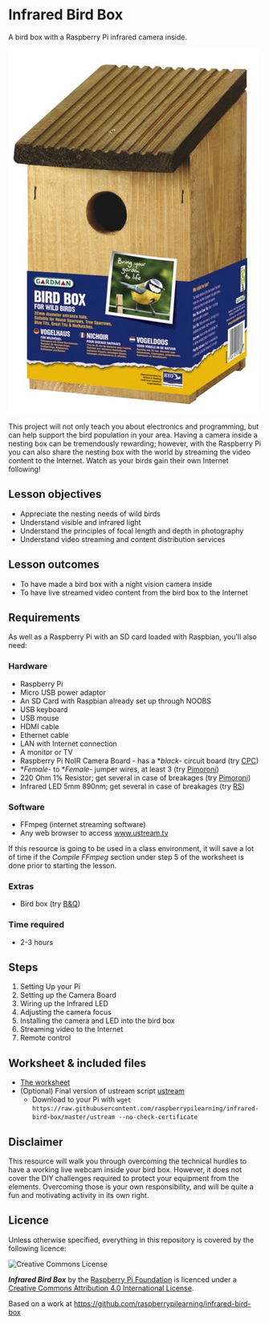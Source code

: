 # Infrared Bird Box

A bird box with a Raspberry Pi infrared camera inside.

[![](images/cover.jpg)](http://www.gardman.co.uk/wild-bird-care)

This project will not only teach you about electronics and programming, but can help support the bird population in your area. Having a camera inside a nesting box can be tremendously rewarding; however, with the Raspberry Pi you can also share the nesting box with the world by streaming the video content to the Internet. Watch as your birds gain their own Internet following!

## Lesson objectives

- Appreciate the nesting needs of wild birds
- Understand visible and infrared light
- Understand the principles of focal length and depth in photography
- Understand video streaming and content distribution services

## Lesson outcomes

- To have made a bird box with a night vision camera inside
- To have live streamed video content from the bird box to the Internet

## Requirements

As well as a Raspberry Pi with an SD card loaded with Raspbian, you'll also need:

### Hardware

- Raspberry Pi
- Micro USB power adaptor
- An SD Card with Raspbian already set up through NOOBS
- USB keyboard
- USB mouse
- HDMI cable
- Ethernet cable
- LAN with Internet connection
- A monitor or TV
- Raspberry Pi NoIR Camera Board - has a **black*- circuit board (try [CPC](http://cpc.farnell.com/jsp/search/productdetail.jsp?sku=SC13223))
- **Female*- to **Female*- jumper wires, at least 3 (try [Pimoroni](http://shop.pimoroni.com/collections/components))
- 220 Ohm 1% Resistor; get several in case of breakages (try [Pimoroni](http://shop.pimoroni.com/collections/components))
- Infrared LED 5mm 890nm; get several in case of breakages (try [RS](http://uk.rs-online.com/web/p/ir-leds/6997663/))

### Software

- FFmpeg (internet streaming software)
- Any web browser to access www.ustream.tv

If this resource is going to be used in a class environment, it will save a lot of time if the *Compile FFmpeg* section under step 5 of the worksheet is done prior to starting the lesson.

### Extras

- Bird box (try [B&Q](http://www.diy.com/nav/garden/pet-bird-care/bird-care/nesting_boxes/Gardman-Wild-Bird-Nest-Box-9374965))

### Time required

- 2-3 hours

## Steps

1. Setting Up your Pi
1. Setting up the Camera Board
1. Wiring up the Infrared LED
1. Adjusting the camera focus
1. Installing the camera and LED into the bird box
1. Streaming video to the Internet
1. Remote control

## Worksheet & included files

- [The worksheet](./WORKSHEET.md)
- (Optional) Final version of ustream script [ustream](./ustream)
  - Download to your Pi with `wget https://raw.githubusercontent.com/raspberrypilearning/infrared-bird-box/master/ustream --no-check-certificate`

## Disclaimer

This resource will walk you through overcoming the technical hurdles to have a working live webcam inside your bird box. However, it does not cover the DIY challenges required to protect your equipment from the elements. Overcoming those is your own responsibility, and will be quite a fun and motivating activity in its own right.

## Licence

Unless otherwise specified, everything in this repository is covered by the following licence:

![Creative Commons License](http://i.creativecommons.org/l/by-sa/4.0/88x31.png)

***Infrared Bird Box*** by the [Raspberry Pi Foundation](http://raspberrypi.org) is licenced under a [Creative Commons Attribution 4.0 International License](http://creativecommons.org/licenses/by-sa/4.0/).

Based on a work at https://github.com/raspberrypilearning/infrared-bird-box

